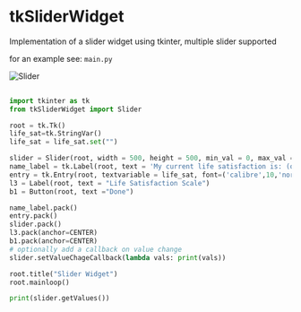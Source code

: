 # tkSliderWidget
Implementation of a slider widget using tkinter, multiple slider supported

for an example see:
`main.py`

![Slider](https://ibb.co/MkLPyWZ)

```python
	
import tkinter as tk
from tkSliderWidget import Slider

root = tk.Tk()
life_sat=tk.StringVar()
life_sat = life_sat.set("")

slider = Slider(root, width = 500, height = 500, min_val = 0, max_val = 10, init_lis = [1,2,3,4,5,6,7,8,9], show_value = TRUE)
name_label = tk.Label(root, text = 'My current life satisfaction is: (out of 10)', font=('calibre',10, 'bold'))
entry = tk.Entry(root, textvariable = life_sat, font=('calibre',10,'normal'))
l3 = Label(root, text = "Life Satisfaction Scale")
b1 = Button(root, text ="Done")

name_label.pack()
entry.pack()
slider.pack()
l3.pack(anchor=CENTER)
b1.pack(anchor=CENTER)
# optionally add a callback on value change
slider.setValueChageCallback(lambda vals: print(vals))

root.title("Slider Widget")
root.mainloop()

print(slider.getValues())

```
